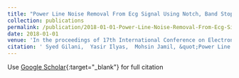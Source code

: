 ```yaml
---
title: "Power Line Noise Removal From Ecg Signal Using Notch, Band Stop And Adaptive Filters"
collection: publications
permalink: /publication/2018-01-01-Power-Line-Noise-Removal-From-Ecg-Signal-Using-Notch-Band-Stop-And-Adaptive-Filters
date: 2018-01-01
venue: 'In the proceedings of 17th International Conference on Electronics, Information, and Communication (ICEIC 2018)'
citation: ' Syed Gilani,  Yasir Ilyas,  Mohsin Jamil, &quot;Power Line Noise Removal From Ecg Signal Using Notch, Band Stop And Adaptive Filters.&quot; In the proceedings of 17th International Conference on Electronics, Information, and Communication (ICEIC 2018), 2018.'
---
```

Use [Google Scholar](https://scholar.google.com/scholar?q=Power+Line+Noise+Removal+From+Ecg+Signal+Using+Notch,+Band+Stop+And+Adaptive+Filters){:target="_blank"} for full citation
